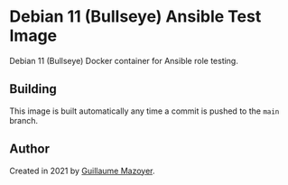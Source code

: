 # Debian 11 (Bullseye) Ansible Test Image

Debian 11 (Bullseye) Docker container for Ansible role testing.

## Building

This image is built automatically any time a commit is pushed to the `main`
branch.

## Author

Created in 2021 by [Guillaume Mazoyer](https://mazoyer.eu).
